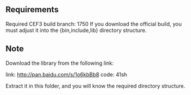 ## Requirements
Required CEF3 build branch: 1750
If you download the official build, you must adjust it into the {bin,include,lib} directory structure.

## Note
Download the library from the following link:

link: http://pan.baidu.com/s/1o6kbBb8
code: 41sh

Extract it in this folder, and you will know the required directory structure.
